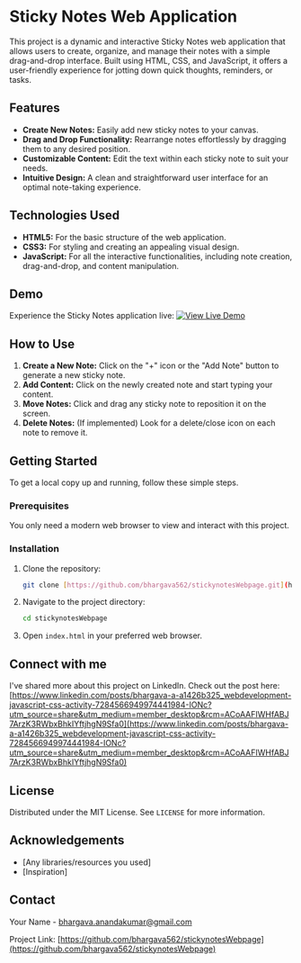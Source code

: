 # Sticky Notes Web Application

This project is a dynamic and interactive Sticky Notes web application that allows users to create, organize, and manage their notes with a simple drag-and-drop interface. Built using HTML, CSS, and JavaScript, it offers a user-friendly experience for jotting down quick thoughts, reminders, or tasks.

## Features

* **Create New Notes:** Easily add new sticky notes to your canvas.
* **Drag and Drop Functionality:** Rearrange notes effortlessly by dragging them to any desired position.
* **Customizable Content:** Edit the text within each sticky note to suit your needs.
* **Intuitive Design:** A clean and straightforward user interface for an optimal note-taking experience.

## Technologies Used

* **HTML5:** For the basic structure of the web application.
* **CSS3:** For styling and creating an appealing visual design.
* **JavaScript:** For all the interactive functionalities, including note creation, drag-and-drop, and content manipulation.

## Demo

Experience the Sticky Notes application live: [![View Live Demo](https://img.shields.io/badge/View%20Live%20Demo-blue?style=for-the-badge&logo=github)](https://bhargava562.github.io/stickynotesWebpage/)

## How to Use

1.  **Create a New Note:** Click on the "+" icon or the "Add Note" button to generate a new sticky note.
2.  **Add Content:** Click on the newly created note and start typing your content.
3.  **Move Notes:** Click and drag any sticky note to reposition it on the screen.
4.  **Delete Notes:** (If implemented) Look for a delete/close icon on each note to remove it.

## Getting Started

To get a local copy up and running, follow these simple steps.

### Prerequisites

You only need a modern web browser to view and interact with this project.

### Installation

1.  Clone the repository:
    ```bash
    git clone [https://github.com/bhargava562/stickynotesWebpage.git](https://github.com/bhargava562/stickynotesWebpage.git)
    ```
2.  Navigate to the project directory:
    ```bash
    cd stickynotesWebpage
    ```
3.  Open `index.html` in your preferred web browser.

## Connect with me

I've shared more about this project on LinkedIn. Check out the post here: [https://www.linkedin.com/posts/bhargava-a-a1426b325_webdevelopment-javascript-css-activity-7284566949974441984-IONc?utm_source=share&utm_medium=member_desktop&rcm=ACoAAFIWHfABJ7ArzK3RWbxBhkIYftjhgN9Sfa0](https://www.linkedin.com/posts/bhargava-a-a1426b325_webdevelopment-javascript-css-activity-7284566949974441984-IONc?utm_source=share&utm_medium=member_desktop&rcm=ACoAAFIWHfABJ7ArzK3RWbxBhkIYftjhgN9Sfa0)

## License

Distributed under the MIT License. See `LICENSE` for more information.

## Acknowledgements

* [Any libraries/resources you used]
* [Inspiration]

## Contact

Your Name - bhargava.anandakumar@gmail.com

Project Link: [https://github.com/bhargava562/stickynotesWebpage](https://github.com/bhargava562/stickynotesWebpage)

